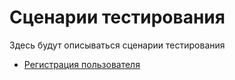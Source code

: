 # Сценарии тестирования
Здесь будут описываться сценарии тестирования
- [Регистрация пользователя](</test-cases/userRegistration.md>)
